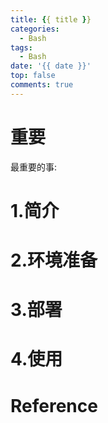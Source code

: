 ```yaml
---
title: {{ title }}
categories:
  - Bash
tags:
  - Bash
date: '{{ date }}'
top: false
comments: true
---
```

# 重要
最重要的事: 

# 1.简介

# 2.环境准备

# 3.部署

# 4.使用

# Reference